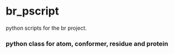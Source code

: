 br_pscript
==========

python scripts for the br project.

### python class for atom, conformer, residue and protein
